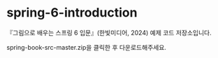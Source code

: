 # spring-6-introduction
『그림으로 배우는 스프링 6 입문』(한빛미디어, 2024) 예제 코드 저장소입니다.

spring-book-src-master.zip을 클릭한 후 다운로드해주세요.
